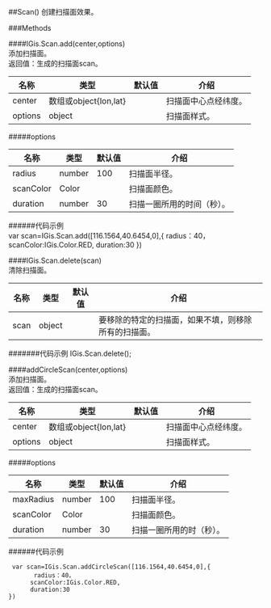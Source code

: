 ##Scan()
创建扫描面效果。    
  
###Methods  
  
####IGis.Scan.add(center,options)  
添加扫描面。  
返回值：生成的扫描面scan。  
  
名称|类型|默认值|介绍  
-|-|-|-   
center|数组或object{lon,lat}| |扫描面中心点经纬度。 
<a herf="#options">options</a>| object ||扫描面样式。
  


  
#####<a name="options">options</a>  
  
名称|类型|默认值|介绍  
-|-|-|-    
radius|number|100|扫描面半径。    
scanColor|Color||扫描面颜色。
duration |number |30 |扫描一圈所用的时间（秒）。  


######代码示例  
    var scan=IGis.Scan.add([116.1564,40.6454,0],{
           radius：40，
          scanColor:IGis.Color.RED,
          duration:30
    })

####IGis.Scan.delete(scan)  
清除扫描面。
  
名称|类型|默认值|介绍  
-|-|-|-   
scan| object ||要移除的特定的扫描面，如果不填，则移除所有的扫描面。  

#######代码示例
    IGis.Scan.delete();


  
####addCircleScan(center,options)  
添加扫描面。  
返回值：生成的扫描面scan。  
  
名称|类型|默认值|介绍  
-|-|-|-   
center|数组或object{lon,lat}| |扫描面中心点经纬度。 
<a herf="#circleOptions">options</a>| object ||扫描面样式。
  
  
#####<a name="circleOptions">options</a>  
  
名称|类型|默认值|介绍  
-|-|-|-    
maxRadius|number|100|扫描面半径。    
scanColor|Color||扫描面颜色。
duration |number |30 |扫描一圈所用的时（秒）。   
######代码示例

     var scan=IGis.Scan.addCircleScan([116.1564,40.6454,0],{
           radius：40，
          scanColor:IGis.Color.RED,
          duration:30
    })